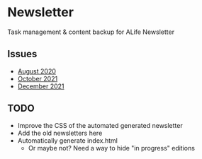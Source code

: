 # Newsletter
Task management &amp; content backup for ALife Newsletter

## Issues
- [August 2020](https://alife.org/newsletter-august-2020/)
- [October 2021](https://alife.org/newsletter-october-2021/)
- [December 2021](https://alife.org/december-2021-alife-newsletter/)

## TODO
- Improve the CSS of the automated generated newsletter
- Add the old newsletters here
- Automatically generate index.html
  - Or maybe not? Need a way to hide "in progress" editions
